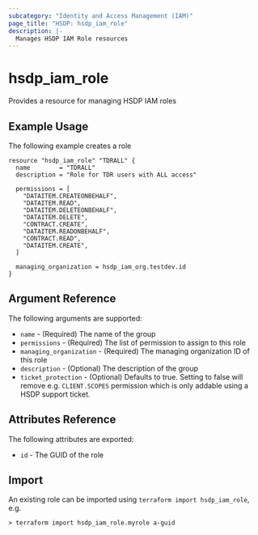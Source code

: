 ```yaml
---
subcategory: "Identity and Access Management (IAM)"
page_title: "HSDP: hsdp_iam_role"
description: |-
  Manages HSDP IAM Role resources
---
```


# hsdp_iam_role

Provides a resource for managing HSDP IAM roles

## Example Usage

The following example creates a role

```hcl
resource "hsdp_iam_role" "TDRALL" {
  name        = "TDRALL"
  description = "Role for TDR users with ALL access"

  permissions = [
    "DATAITEM.CREATEONBEHALF",
    "DATAITEM.READ",
    "DATAITEM.DELETEONBEHALF",
    "DATAITEM.DELETE",
    "CONTRACT.CREATE",
    "DATAITEM.READONBEHALF",
    "CONTRACT.READ",
    "DATAITEM.CREATE",
  ]

  managing_organization = hsdp_iam_org.testdev.id
}
```

## Argument Reference

The following arguments are supported:

* `name` - (Required) The name of the group
* `permissions` - (Required) The list of permission to assign to this role
* `managing_organization` - (Required) The managing organization ID of this role
* `description` - (Optional) The description of the group
* `ticket_protection` - (Optional) Defaults to true. Setting to false will remove e.g. `CLIENT.SCOPES` permission which is only addable using a HSDP support ticket.

## Attributes Reference

The following attributes are exported:

* `id` - The GUID of the role

## Import

An existing role can be imported using `terraform import hsdp_iam_role`, e.g.

```shell
> terraform import hsdp_iam_role.myrole a-guid
```
